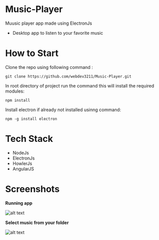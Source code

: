 # Music-Player
Muusic player app made using ElectronJs

* Desktop app to listen to your favorite music

# How to Start
Clone the repo using following command :
```
git clone https://github.com/webdev3211/Music-Player.git
```

In root directory of project run the command this will install the required modules:
```
npm install 
```

Install electron if already not installed usinng command:
```
npm -g install electron
```

# Tech Stack
* NodeJs
* ElectronJs
* HowlerJs
* AngularJS

# Screenshots

**Running app**

![alt text](https://i.ibb.co/6RxRGxq/musicplayer1.png)

**Select music from your folder**

![alt text](https://i.ibb.co/Sd9YzDZ/musicplayer2.png)
